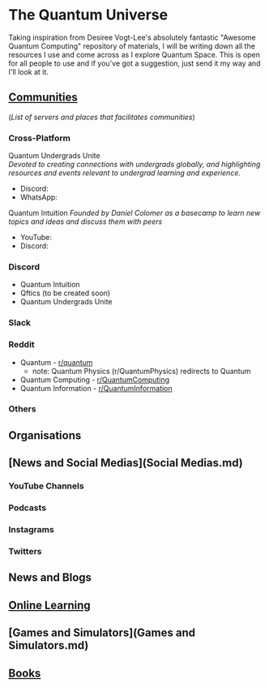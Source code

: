 # The Quantum Universe
Taking inspiration from Desiree Vogt-Lee's absolutely fantastic "Awesome Quantum Computing" repository of materials, I will be writing down all the resources I use and come across as I explore Quantum Space.  This is open for all people to use and if you've got a suggestion, just send it my way and I'll look at it.  

## [Communities](Communities.md) <br />
(_List of servers and places that facilitates communities_) <br />
### Cross-Platform <br />
Quantum Undergrads Unite <br />
_Devoted to creating connections with undergrads globally, and highlighting resources and events relevant to undergrad learning and experience._ <br />
 - Discord:  
 - WhatsApp:  
 
 Quantum Intuition
 _Founded by Daniel Colomer as a basecamp to learn new topics and ideas and discuss them with peers_ <br />
- YouTube:  
- Discord:  

### Discord
- Quantum Intuition <br />
- Qftics (to be created soon) <br />
- Quantum Undergrads Unite <br />

### Slack

### Reddit
- Quantum  - [r/quantum](https://www.reddit.com/r/quantum/) <br />
  - note:  Quantum Physics (r/QuantumPhysics) redirects to Quantum <br />
- Quantum Computing - [r/QuantumComputing](https://www.reddit.com/r/QuantumComputing/) <br />
- Quantum Information - [r/QuantumInformation](https://www.reddit.com/r/QuantumInformation/) <br />

### Others

## Organisations

## [News and Social Medias](Social Medias.md)
### YouTube Channels

### Podcasts

### Instagrams

### Twitters

## News and Blogs

## [Online Learning](Online_Learning.md)

## [Games and Simulators](Games and Simulators.md)

## [Books](Books.md)
